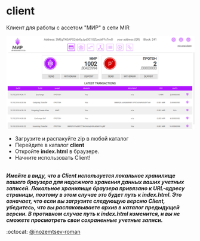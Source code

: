 # client

Клиент для работы с ассетом "МИР" в сети MIR
</br>
<p align="center">
  <img src="client.png">
</p>

* Загрузите и распакуйте zip в любой каталог
* Перейдите в каталог **client**
* Откройте **index.html** в браузере.
* Начните использовать Client!
</br></br>

**_Имейте в виду, что в Client используется локальное хранилище вашего браузера для надежного хранения данных ваших учетных записей. Локальное хранилище браузера привязано к URL-адресу страницы, поэтому в этом случае это будет путь к index.html. Это означает, что если вы загрузите следующую версию Client, убедитесь, что вы распаковываете архив в каталог предыдущей версии. В противном случае путь к index.html изменится, и вы не сможете просмотреть свои сохраненные учетные записи._**

:octocat: [@inozemtsev-roman](https://github.com/inozemtsev-roman)

